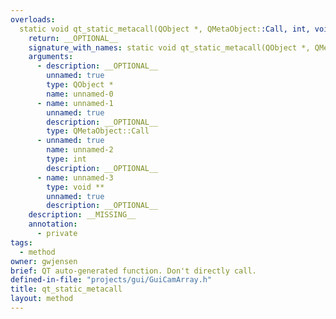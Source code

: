 ```yaml
---
overloads:
  static void qt_static_metacall(QObject *, QMetaObject::Call, int, void **):
    return: __OPTIONAL__
    signature_with_names: static void qt_static_metacall(QObject *, QMetaObject::Call, int, void **)
    arguments:
      - description: __OPTIONAL__
        unnamed: true
        type: QObject *
        name: unnamed-0
      - name: unnamed-1
        unnamed: true
        description: __OPTIONAL__
        type: QMetaObject::Call
      - unnamed: true
        name: unnamed-2
        type: int
        description: __OPTIONAL__
      - name: unnamed-3
        type: void **
        unnamed: true
        description: __OPTIONAL__
    description: __MISSING__
    annotation:
      - private
tags:
  - method
owner: gwjensen
brief: QT auto-generated function. Don't directly call.
defined-in-file: "projects/gui/GuiCamArray.h"
title: qt_static_metacall
layout: method
---
```

